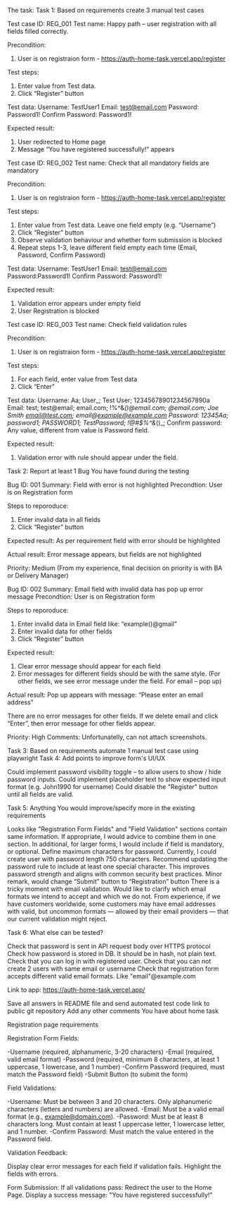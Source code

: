 The task:
Task 1: Based on requirements create 3 manual test cases
 

Test case ID: REG_001
Test name: Happy path – user registration with all fields filled    correctly.

Precondition: 
1. User is on registraion form - https://auth-home-task.vercel.app/register

Test steps:
1. Enter value from Test data.
2. Click “Register” button


Test data:
Username: TestUser1
Email: test@email.com
Password: Password1!
Confirm Password: Password1!

Expected result:
1. User redirected to Home page
2. Message “You have registered successfully!” appears



Test case ID: REG_002
Test name: Check that all mandatory fields are mandatory

Precondition: 
1. User is on registraion form - https://auth-home-task.vercel.app/register

Test steps:
1. Enter value from Test data. Leave one field empty (e.g. “Username”)
2. Click “Register” button
3. Observe validation behaviour and whether form submission is blocked
4. Repeat steps 1-3, leave different field empty each time (Email, Password, Confirm Password)


Test data:
Username: TestUser1
Email: test@email.com
Password:Password1!
Confirm Password: Password1!


Expected result:
1. Validation error appears under empty field
2. User Registration is blocked 


Test case ID: REG_003
Test name: Check field validation rules

Precondition:
1. User is on registraion form - https://auth-home-task.vercel.app/register

Test steps:
1. For each field, enter value from Test data
2. Click “Enter”

Test data:
Username: Aa; User_; Test User; 12345678901234567890a
Email: test; test@email; email.com; !%^&*()@email.com; @email.com; Joe Smith <email@test.com>; email@example@example.com
Password: 12345Aa; password1; PASSWORD1; TestPassword; !@#$%^&*()_;
Confirm password: Any value, different from value is Password field.  

Expected result:
1. Validation error with rule should appear under the field.


Task 2: Report at least 1 Bug You have found during the testing 

Bug ID: 001
Summary: Field with error is not highlighted
Precondtion: User is on Registration form

Steps to reporoduce:
1. Enter invalid data in all fields
2. Click “Register” button

Expected result:
As per requirement field with error should be highlighted

Actual result:
Error message appears, but fields are not highlighted

Priority: Medium (From my experience, final decision on priority is with BA or Delivery Manager)

Bug ID: 002
Summary: Email field with invalid data has pop up error message
Precondtion: User is on Registration form

Steps to reporoduce:
1. Enter invalid data in Email field like: “example()@gmail”
2. Enter invalid data for other fields
3. Click “Register” button

Expected result:
1. Clear error message should appear for each field
2. Error messages for different fields should be with the same style. 
(For other fields, we see error message under the field. For email – pop up)

Actual result:
Pop up appears with message: “Please enter an email address”

There are no error messages for other fields. If we delete email and click “Enter”, then error message for other fields appear.


Priority: High
Comments: Unfortunatelly, can not attach screenshots.

Task 3: Based on requirements automate 1 manual test case using playwright 
Task 4: Add points to improve form's UI/UX 

Could implement password visibility toggle – to allow users to show / hide password inputs.
Could implement placeholder text to show expected input format (e.g. John1990 for username) 
Could disable the "Register" button until all fields are valid.


Task 5: Anything You would improve/specify more in the existing requirements 

Looks like "Registration Form Fields" and "Field Validation" sections contain same information. If appropriate, I would advice to combine them in one section. In additional, for larger forms, I would include if field is mandatory, or optional.
Define maximum characters for password. Currently, I could create user with password length 750 characters.
Recommend updating the password rule to include at least one special character. This improves password strength and aligns with common security best practices.
Minor remark, would change “Submit” button to “Registration” button
There is a tricky moment with email validation. Would like to clarify which email formats we intend to accept and which we do not. From experience, if we have customers worldwide, some customers may have email addresses with valid, but uncommon formats — allowed by their email providers — that our current validation might reject. 
 

Task 6: What else can be tested? 

Check that password is sent in API request body over HTTPS protocol
Check how password is stored in DB. It should be in hash, not plain text.
Check that you can log in with registered user.
Check that you can not create 2 users with same email or username
Check that registration form accepts different valid email formats. Like "email"@example.com   


Link to app:  https://auth-home-task.vercel.app/

Save all answers in README file and send automated test code link to public git repository Add any other comments You have about home task 


Registration page requirements

Registration Form Fields:

-Username (required, alphanumeric, 3-20 characters) 
-Email (required, valid email format) 
-Password (required, minimum 8 characters, at least 1 uppercase, 1 lowercase, and 1 number) 
-Confirm Password (required, must match the Password field) 
-Submit Button (to submit the form) 


Field Validations:

-Username: Must be between 3 and 20 characters. Only alphanumeric characters (letters and numbers) are allowed. 
-Email: Must be a valid email format (e.g., example@domain.com). 
-Password: Must be at least 8 characters long. Must contain at least 1 uppercase letter, 1 lowercase letter, and 1 number. 
-Confirm Password: Must match the value entered in the Password field.


Validation Feedback: 

Display clear error messages for each field if validation fails. Highlight the fields with errors. 

Form Submission: 
If all validations pass: Redirect the user to the Home Page. 
Display a success message: "You have registered successfully!"
